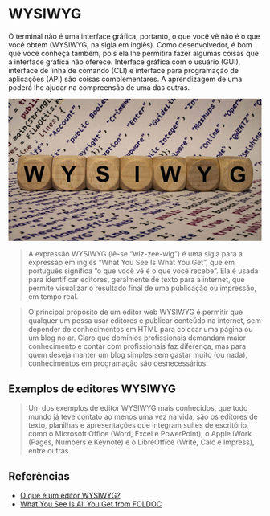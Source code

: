# WYSIWYG

O terminal não é uma interface gráfica, portanto, o que você vê não é o que você obtem (WYSIWYG, na sigla em inglês). Como desenvolvedor, é bom que você conheça também, pois ela lhe permitirá fazer algumas coisas que a interface gráfica não oferece. Interface gráfica com o usuário (GUI), interface de linha de comando (CLI) e interface para programação de aplicações (API) são coisas complementares. A aprendizagem de uma poderá lhe ajudar na compreensão de uma das outras.   

![WYSIWYG](../imagens/wysiwyg.jpg)

> A expressão WYSIWYG (lê-se “wiz-zee-wig”) é uma sigla para a expressão em inglês “What You See Is What You Get”, que em português significa “o que você vê é o que você recebe”. Ela é usada para identificar editores, geralmente de texto para a internet, que permite visualizar o resultado final de uma publicação ou impressão, em tempo real.

> O principal propósito de um editor web WYSIWYG é permitir que qualquer um possa usar editores e publicar conteúdo na internet, sem depender de conhecimentos em HTML para colocar uma página ou um blog no ar. Claro que domínios profissionais demandam maior conhecimento e contar com profissionais faz diferença, mas para quem deseja manter um blog simples sem gastar muito (ou nada), conhecimentos em programação são desnecessários.

## Exemplos de editores WYSIWYG

> Um dos exemplos de editor WYSIWYG mais conhecidos, que todo mundo já teve contato ao menos uma vez na vida, são os editores de texto, planilhas e apresentações que integram suítes de escritório, como o Microsoft Office (Word, Excel e PowerPoint), o Apple iWork (Pages, Numbers e Keynote) e o LibreOffice (Write, Calc e Impress), entre outras.

## Referências

- [O que é um editor WYSIWYG?](https://tecnoblog.net/responde/o-que-e-um-editor-wysiwyg/)
- [What You See Is All You Get from FOLDOC](https://foldoc.org/What+You+See+Is+All+You+Get)
